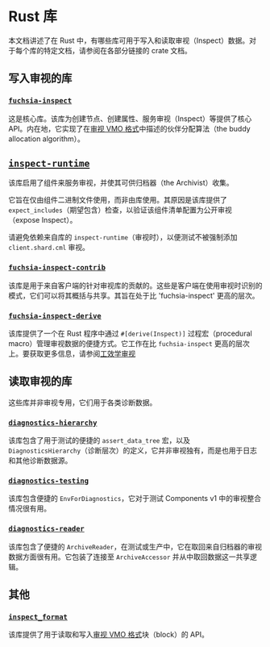 <!-- 
# Rust libraries
 -->
# Rust 库

<!-- 
This document explains what libraries are available for writing and reading Inspect data in Rust.
For specific documentation of each library, refer to the crate documentation linked on each section.
 -->
本文档讲述了在 Rust 中，有哪些库可用于写入和读取审视（Inspect）数据。对于每个库的特定文档，请参阅在各部分链接的 crate 文档。

<!-- 
## Libraries for writing Inspect
 -->
## 写入审视的库

### [`fuchsia-inspect`][fuchsia_inspect]

<!-- 
This is the core library. This library offers the core API for creating nodes, properties,
serving Inspect, etc. Internally it implements the buddy allocation algorithm described in
[Inspect vmo format][inspect_vmo_format].

For an introduction to Inspect concepts and the rust libraries, see the
[codelab][codelab].
 -->
这是核心库。该库为创建节点、创建属性、服务审视（Inspect）等提供了核心 API。内在地，它实现了在[审视 VMO 格式][inspect_vmo_format]中描述的伙伴分配算法（the buddy allocation algorithm）。

## [`inspect-runtime`][inspect_runtime]

<!-- 
This library enables components to serve Inspect and make it available to the
Archivist for collection.

It's intended to be used only by component binaries, not libraries. The reason for this
is that this library provides an `expect_includes` check to verify that component manifests are
configured to expose Inspect.

Avoid depending on `inspect-runtime` from libraries so that tests are not forced
to add the Inspect `client.shard.cml`.
 -->
该库启用了组件来服务审视，并使其可供归档器（the Archivist）收集。

它旨在仅由组件二进制文件使用，而非由库使用。其原因是该库提供了 `expect_includes`（期望包含）检查，以验证该组件清单配置为公开审视（expose Inspect）。

请避免依赖来自库的 `inspect-runtime`（审视时），以便测试不被强制添加 `client.shard.cml` 审视。

### [`fuchsia-inspect-contrib`][fuchsia_inspect_contrib]

<!-- 
This library is intended for contributions to the Inspect library from clients.
These are patterns that clients identify in their usage of Inspect that they can
generalize and share. It’s intended to be at a higher level than
`fuchsia-inspect`.
 -->
该库是用于来自客户端的针对审视库的贡献的。这些是客户端在使用审视时识别的模式，它们可以将其概括与共享。其旨在处于比 'fuchsia-inspect' 更高的层次。

### [`fuchsia-inspect-derive`][fuchsia_inspect_derive]

<!-- 
This library provides a convenient way to manage Inspect data in a Rust program through a
`#[derive(Inspect)]` procedural macro. This works at a higher level than `fuchsia-inspect`.
For more information on this library, see [Ergonomic Inspect][ergonomic_inspect].
 -->
该库提供了一个在 Rust 程序中通过 `#[derive(Inspect)]` 过程宏（procedural macro）管理审视数据的便捷方式。它工作在比 `fuchsia-inspect` 更高的层次上。要获取更多信息，请参阅[工效学审视][ergonomic_inspect]

<!-- 
## Libraries for reading Inspect
 -->
## 读取审视的库

<!-- 
These libraries are not specific to Inspect and are used for various kinds of diagnostics data.
 -->
这些库并非审视专用，它们用于各类诊断数据。

### [`diagnostics-hierarchy`][diagnostics_hierarchy]

<!-- 
This library includes the convenient macro `assert_data_tree` for testing as well as the
definition of the `DiagnosticsHierarchy`, which is not exclusive to Inspect and
is also used for logs and other diagnostics data sources.
 -->
该库包含了用于测试的便捷的 `assert_data_tree` 宏，以及 `DiagnosticsHierarchy`（诊断层次）的定义，它并非审视独有，而是也用于日志和其他诊断数据源。

### [`diagnostics-testing`][diagnostics_testing]

<!-- 
This library includes the convenient `EnvForDiagnostics` which is useful for testing Inspect
integration in Components v1.
 -->
该库包含便捷的 `EnvForDiagnostics`，它对于测试 Components v1 中的审视整合情况很有用。

### [`diagnostics-reader`][diagnostics_reader]

<!-- 
This library includes the convenient `ArchiveReader` which is useful for fetching Inspect
data from an archivist in a test or in production. It wraps the shared logic of
connecting to the `ArchiveAccessor` and fetching data from it.
 -->
该库包含了便捷的 `ArchiveReader`，在测试或生产中，它在取回来自归档器的审视数据方面很有用。它包装了连接至 `ArchiveAccessor` 并从中取回数据这一共享逻辑。

<!-- 
## Others
 -->
## 其他

### [`inspect_format`][inspect_format]

<!-- 
This library provides an API for reading and writing the blocks of the
[Inspect VMO format][inspect_vmo_format].
 -->
该库提供了用于读取和写入[审视 VMO 格式][inspect_vmo_format]块（block）的 API。


[codelab]: /docs/development/diagnostics/inspect/codelab/codelab.md#rust
[ergonomic_inspect]: /docs/development/languages/rust/ergonomic_inspect.md
[inspect_vmo_format]: /docs/reference/diagnostics/inspect/vmo-format.md
[inspect_format]: https://fuchsia-docs.firebaseapp.com/rust/inspect_format/index.html
[inspect_runtime]: https://fuchsia-docs.firebaseapp.com/rust/inspect_runtime/index.html
[fuchsia_inspect_derive]: https://fuchsia-docs.firebaseapp.com/rust/fuchsia_inspect_derive/index.html
[fuchsia_inspect]: https://fuchsia-docs.firebaseapp.com/rust/fuchsia_inspect/index.html
[fuchsia_inspect_contrib]: https://fuchsia-docs.firebaseapp.com/rust/fuchsia_inspect_contrib/index.html
[diagnostics_hierarchy]: https://fuchsia-docs.firebaseapp.com/rust/diagnostics_hierarchy/index.html
[diagnostics_reader]: https://fuchsia-docs.firebaseapp.com/rust/diagnostics_reader/index.html
[diagnostics_testing]: https://fuchsia-docs.firebaseapp.com/rust/diagnostics_testing/index.html
